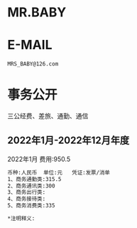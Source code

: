 MR.BABY
======

E-MAIL
======

```bash
MRS_BABY@126.com
```

事务公开
======
三公经费、差旅、通勤、通信

2022年1月-2022年12月年度
---

2022年1月 费用:950.5
```bash
币种:人民币  单位:元   凭证:发票/消单
1、商务通勤类:315.5
2、商务通讯类:300
3、商务出行类:
4、商务接待类:
5、商务消费类:335

*注明释义:
```




